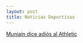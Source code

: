 ```yaml
---
layout: post
title: Noticias Deportivas
---
```


<a href="muniain.md">Muniain dice adiós al Athletic</a>


